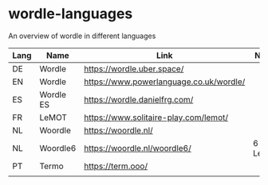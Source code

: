 # wordle-languages

An overview of wordle in different languages

| Lang | Name       | Link                                     | Notes     |
|------|------------|------------------------------------------|-----------|
| DE   | Wordle     | https://wordle.uber.space/               |           |
| EN   | Wordle     | https://www.powerlanguage.co.uk/wordle/  |           |
| ES   | Wordle ES  | https://wordle.danielfrg.com/            |           |
| FR   | LeMOT      | https://www.solitaire-play.com/lemot/    |           |
| NL   | Woordle    | https://woordle.nl/                      |           |
| NL   | Woordle6   | https://woordle.nl/woordle6/             | 6 Letters |
| PT   | Termo      | https://term.ooo/                        |           |
|      |            |                                          |           |
